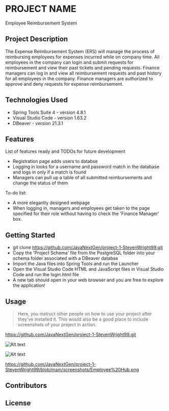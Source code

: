 # PROJECT NAME

Employee Reimbursement System

## Project Description

The Expense Reimbursement System (ERS) will manage the process of reimbursing employees for expenses incurred while on company time. All employees in the company can login and submit requests for reimbursement and view their past tickets and pending requests. Finance managers can log in and view all reimbursement requests and past history for all employees in the company. Finance managers are authorized to approve and deny requests for expense reimbursement.

## Technologies Used

* Spring Tools Suite 4 - version 4.8.1
* Visual Studio Code - version 1.63.2
* DBeaver - version 21.3.1

## Features

List of features ready and TODOs for future development
* Registration page adds users to databse
* Logging in looks for a username and password match in the database and logs in only if a match is found
* Managers can pull up a table of all submitted reimbursements and change the status of them

To-do list:
* A more elegantly designed webpage
* When logging in, managers and employees get taken to the page specified for their role without having to check the 'Finance Manager' box.

## Getting Started

- git clone https://github.com/JavaNextGen/project-1-StevenWright99.git
- Copy the 'Project Schema' file from the PostgreSQL folder into your schema folder associated with a DBeaver databse
- Import the Java files into Spring Tools and run the Launcher
- Open the Visual Studio Code HTML and JavaScript files in Visual Studio Code and run the login.html file
- A new tab should open in your web browser and you are free to explore the application!

## Usage

> Here, you instruct other people on how to use your project after they’ve installed it. This would also be a good place to include screenshots of your project in action.

https://github.com/JavaNextGen/project-1-StevenWright99.git

![Alt text](/relative/path/to/img.jpg?raw=true "Optional Title")

![Alt text](/JavaNextGen/project-1-StevenWright99/tree/main/screenshots/Register.png?raw=true "Optional Title")

https://github.com/JavaNextGen/project-1-StevenWright99/blob/main/screenshots/Employee%20Hub.png

## Contributors


## License

